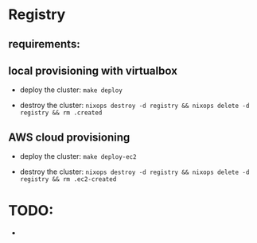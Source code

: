 
# Registry

## requirements:



## local provisioning with virtualbox

  - deploy the cluster: `make deploy`

  - destroy the cluster: `nixops destroy -d registry && nixops delete -d registry && rm .created`

## AWS cloud provisioning

  - deploy the cluster: `make deploy-ec2`

  - destroy the cluster: `nixops destroy -d registry && nixops delete -d registry && rm .ec2-created`



# TODO:

 - 
